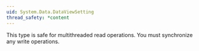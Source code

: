 ```yaml
---
uid: System.Data.DataViewSetting
thread_safety: *content
---
```


This type is safe for multithreaded read operations. You must synchronize any write operations.


